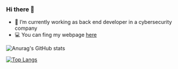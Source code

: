 ### Hi there 👋

- 💼 I’m currently working as back end developer in a cybersecurity company
- 💻 You can fing my webpage [here](https://mattiariola.github.io/react-gh-pages/)

![Anurag's GitHub stats](https://github-readme-stats.vercel.app/api?username=mattiariola&show_icons=true&theme=dark)

[![Top Langs](https://github-readme-stats.vercel.app/api/top-langs/?username=mattiariola&show_icons=true&theme=dark&layout=compact)](https://github.com/anuraghazra/github-readme-stats)
<!--
**MattiaRiola/MattiaRiola** is a ✨ _special_ ✨ repository because its `README.md` (this file) appears on your GitHub profile.

Here are some ideas to get you started:

- 🔭 I’m currently working on ...
- 🌱 I’m currently learning ...
- 👯 I’m looking to collaborate on ...

- 💬 Ask me about ...
- 📫 How to reach me: ...
- 😄 Pronouns: ...
- ⚡ Fun fact: ...
-->
